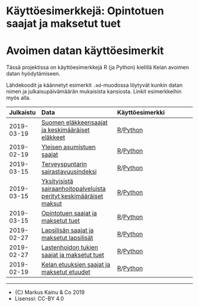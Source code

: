 Käyttöesimerkkejä: Opintotuen saajat ja maksetut tuet
=====================================================

Avoimen datan käyttöesimerkit
=============================

Tässä projektissa on käyttöesimerkkejä R (ja Python) kielillä Kelan
avoimen datan hyödytämiseen.

Lähdekoodit ja käännetyt esimerkit `.md`-muodossa löytyvät kunkin datan
nimen ja julkaisupäivämäärän mukaisista kansiosta. Linkit esimerkkeihin
myös alla.

<table>
<colgroup>
<col style="width: 2%" />
<col style="width: 43%" />
<col style="width: 53%" />
</colgroup>
<thead>
<tr class="header">
<th style="text-align: left;">Julkaistu</th>
<th style="text-align: left;">Data</th>
<th style="text-align: left;">Käyttöesimerkki</th>
</tr>
</thead>
<tbody>
<tr class="odd">
<td style="text-align: left;">2019-03-19</td>
<td style="text-align: left;"><a href='https://beta.avoindata.fi/data/fi/dataset/suomen-elakkeensaajat-ja-keskimaaraiset-elakkeet'>Suomen eläkkeensaajat ja keskimääräiset eläkkeet</a></td>
<td style="text-align: left;"><a href='2019-03-19-suomen-elakkeensaajat-ja-keskimaaraiset-elakkeet/esimerkki_R.md'>R</a>/<a href='2019-03-19-suomen-elakkeensaajat-ja-keskimaaraiset-elakkeet/esimerkki_python.ipynb'>Python</a></td>
</tr>
<tr class="even">
<td style="text-align: left;">2019-02-19</td>
<td style="text-align: left;"><a href='https://beta.avoindata.fi/data/fi/dataset/kelan-yleisen-asumistuen-saajat'>Yleisen asumistuen saajat</a></td>
<td style="text-align: left;"><a href='2019-02-19-kelan-yleisen-asumistuen-saajat/esimerkki_R.md'>R</a>/<a href='2019-02-19-kelan-yleisen-asumistuen-saajat/esimerkki_python.ipynb'>Python</a></td>
</tr>
<tr class="odd">
<td style="text-align: left;">2019-03-15</td>
<td style="text-align: left;"><a href='https://beta.avoindata.fi/data/fi/dataset/terveyspuntarin-sairastavuusindeksi'>Terveyspuntarin sairastavuusindeksi</a></td>
<td style="text-align: left;"><a href='2019-03-15-terveyspuntarin-sairastavuusindeksi/esimerkki_R.md'>R</a>/<a href='2019-03-15-terveyspuntarin-sairastavuusindeksi/esimerkki_python.ipynb'>Python</a></td>
</tr>
<tr class="even">
<td style="text-align: left;">2019-03-15</td>
<td style="text-align: left;"><a href='https://beta.avoindata.fi/data/fi/dataset/yksityisista-sairaanhoitopalveluista-perityt-keskimaaraiset-maksut'>Yksityisistä sairaanhoitopalveluista perityt keskimääräiset maksut</a></td>
<td style="text-align: left;"><a href='2019-03-15-yksityisista-sairaanhoitopalveluista-perityt-keskimaaraiset-maksut/esimerkki_R.md'>R</a>/<a href='2019-03-15-yksityisista-sairaanhoitopalveluista-perityt-keskimaaraiset-maksut/esimerkki_python.ipynb'>Python</a></td>
</tr>
<tr class="odd">
<td style="text-align: left;">2019-03-15</td>
<td style="text-align: left;"><a href='https://beta.avoindata.fi/data/fi/dataset/opintotuen-saajat-ja-maksetut-tuet'>Opintotuen saajat ja maksetut tuet</a></td>
<td style="text-align: left;"><a href='2019-03-15-opintotuen-saajat-ja-maksetut-tuet/esimerkki_R.md'>R</a>/<a href='2019-03-15-opintotuen-saajat-ja-maksetut-tuet/esimerkki_python.ipynb'>Python</a></td>
</tr>
<tr class="even">
<td style="text-align: left;">2019-02-27</td>
<td style="text-align: left;"><a href='https://beta.avoindata.fi/data/fi/dataset/lapsilisan-saajat-ja-maksetut-lapsilisat'>Lapsilisän saajat ja maksetut lapsilisät</a></td>
<td style="text-align: left;"><a href='2019-02-27-lapsilisan-saajat-ja-maksetut-lapsilisat/esimerkki_R.md'>R</a>/<a href='2019-02-27-lapsilisan-saajat-ja-maksetut-lapsilisat/esimerkki_python.ipynb'>Python</a></td>
</tr>
<tr class="odd">
<td style="text-align: left;">2019-02-27</td>
<td style="text-align: left;"><a href='https://beta.avoindata.fi/data/fi/dataset/lastenhoidon-tukien-saajat-ja-maksetut-tuet'>Lastenhoidon tukien saajat ja maksetut tuet</a></td>
<td style="text-align: left;"><a href='2019-02-27-lastenhoidon-tukien-saajat-ja-maksetut-tuet/esimerkki_R.md'>R</a>/<a href='2019-02-27-lastenhoidon-tukien-saajat-ja-maksetut-tuet/esimerkki_python.ipynb'>Python</a></td>
</tr>
<tr class="even">
<td style="text-align: left;">2019-02-19</td>
<td style="text-align: left;"><a href='https://beta.avoindata.fi/data/fi/dataset/kelan-etuudet-ja-saajat'>Kelan etuuksien saajat ja maksetut etuudet</a></td>
<td style="text-align: left;"><a href='2019-02-19-kelan-etuudet-ja-saajat/esimerkki_R.md'>R</a>/<a href='2019-02-19-kelan-etuudet-ja-saajat/esimerkki_python.ipynb'>Python</a></td>
</tr>
</tbody>
</table>

------------------------------------------------------------------------

-   {C} Markus Kainu & Co 2019
-   Lisenssi: CC-BY 4.0
